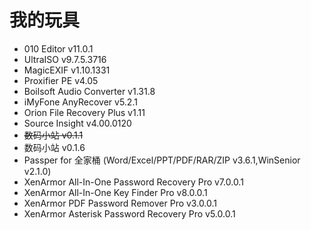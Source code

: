 # 我的玩具
* 010 Editor v11.0.1
* UltraISO v9.7.5.3716
* MagicEXIF v1.10.1331
* Proxifier PE v4.05
* Boilsoft Audio Converter v1.31.8
* iMyFone AnyRecover v5.2.1
* Orion File Recovery Plus v1.11
* Source Insight v4.00.0120
* ~~数码小站 v0.1.1~~
* 数码小站 v0.1.6
* Passper for 全家桶 (Word/Excel/PPT/PDF/RAR/ZIP v3.6.1,WinSenior v2.1.0)
* XenArmor All-In-One Password Recovery Pro v7.0.0.1
* XenArmor All-In-One Key Finder Pro v8.0.0.1
* XenArmor PDF Password Remover Pro v3.0.0.1
* XenArmor Asterisk Password Recovery Pro v5.0.0.1

